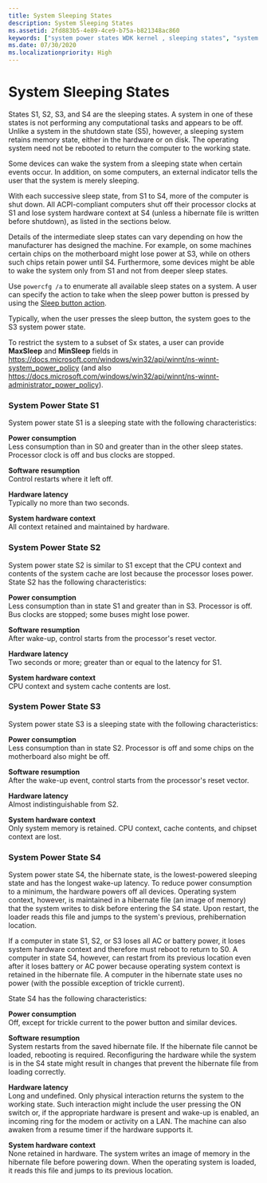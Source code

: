 ```yaml
---
title: System Sleeping States
description: System Sleeping States
ms.assetid: 2fd883b5-4e89-4ce9-b75a-b821348ac860
keywords: ["system power states WDK kernel , sleeping states", "system sleeping states WDK power management", "sleeping states WDK power management", "S1 WDK power management", "S2 WDK power management", "S3 WDK power management", "S4 WDK power management", "software resumption WDK power management", "resumption WDK power management", "hardware latency WDK power management", "system hardware context WDK power management", "hardware context WDK power management", "context WDK power management", "latency WDK power management"]
ms.date: 07/30/2020
ms.localizationpriority: High
---
```


# System Sleeping States





States S1, S2, S3, and S4 are the sleeping states. A system in one of these states is not performing any computational tasks and appears to be off. Unlike a system in the shutdown state (S5), however, a sleeping system retains memory state, either in the hardware or on disk. The operating system need not be rebooted to return the computer to the working state.

Some devices can wake the system from a sleeping state when certain events occur. In addition, on some computers, an external indicator tells the user that the system is merely sleeping.

With each successive sleep state, from S1 to S4, more of the computer is shut down. All ACPI-compliant computers shut off their processor clocks at S1 and lose system hardware context at S4 (unless a hibernate file is written before shutdown), as listed in the sections below.

Details of the intermediate sleep states can vary depending on how the manufacturer has designed the machine. For example, on some machines certain chips on the motherboard might lose power at S3, while on others such chips retain power until S4. Furthermore, some devices might be able to wake the system only from S1 and not from deeper sleep states.

Use `powercfg /a` to enumerate all available sleep states on a system. A user can specify the action to take when the sleep power button is pressed by using the [Sleep button action](/windows-hardware/customize/power-settings/power-button-and-lid-settings-sleep-button-action).

Typically, when the user presses the sleep button, the system goes to the S3 system power state.

To restrict the system to a subset of Sx states, a user can provide **MaxSleep** and **MinSleep** fields in https://docs.microsoft.com/windows/win32/api/winnt/ns-winnt-system_power_policy (and also https://docs.microsoft.com/windows/win32/api/winnt/ns-winnt-administrator_power_policy). 

### System Power State S1

System power state S1 is a sleeping state with the following characteristics:

<a href="" id="power-consumption"></a>**Power consumption**  
Less consumption than in S0 and greater than in the other sleep states. Processor clock is off and bus clocks are stopped.

<a href="" id="software-resumption"></a>**Software resumption**  
Control restarts where it left off.

<a href="" id="hardware-latency"></a>**Hardware latency**  
Typically no more than two seconds.

<a href="" id="system-hardware-context"></a>**System hardware context**  
All context retained and maintained by hardware.

### System Power State S2

System power state S2 is similar to S1 except that the CPU context and contents of the system cache are lost because the processor loses power. State S2 has the following characteristics:

<a href="" id="power-consumption"></a>**Power consumption**  
Less consumption than in state S1 and greater than in S3. Processor is off. Bus clocks are stopped; some buses might lose power.

<a href="" id="software-resumption"></a>**Software resumption**  
After wake-up, control starts from the processor's reset vector.

<a href="" id="hardware-latency"></a>**Hardware latency**  
Two seconds or more; greater than or equal to the latency for S1.

<a href="" id="system-hardware-context"></a>**System hardware context**  
CPU context and system cache contents are lost.

### System Power State S3

System power state S3 is a sleeping state with the following characteristics:

<a href="" id="power-consumption"></a>**Power consumption**  
Less consumption than in state S2. Processor is off and some chips on the motherboard also might be off.

<a href="" id="software-resumption"></a>**Software resumption**  
After the wake-up event, control starts from the processor's reset vector.

<a href="" id="hardware-latency"></a>**Hardware latency**  
Almost indistinguishable from S2.

<a href="" id="system-hardware-context"></a>**System hardware context**  
Only system memory is retained. CPU context, cache contents, and chipset context are lost.

### System Power State S4

System power state S4, the hibernate state, is the lowest-powered sleeping state and has the longest wake-up latency. To reduce power consumption to a minimum, the hardware powers off all devices. Operating system context, however, is maintained in a hibernate file (an image of memory) that the system writes to disk before entering the S4 state. Upon restart, the loader reads this file and jumps to the system's previous, prehibernation location.

If a computer in state S1, S2, or S3 loses all AC or battery power, it loses system hardware context and therefore must reboot to return to S0. A computer in state S4, however, can restart from its previous location even after it loses battery or AC power because operating system context is retained in the hibernate file. A computer in the hibernate state uses no power (with the possible exception of trickle current).

State S4 has the following characteristics:

<a href="" id="power-consumption"></a>**Power consumption**  
Off, except for trickle current to the power button and similar devices.

<a href="" id="software-resumption"></a>**Software resumption**  
System restarts from the saved hibernate file. If the hibernate file cannot be loaded, rebooting is required. Reconfiguring the hardware while the system is in the S4 state might result in changes that prevent the hibernate file from loading correctly.

<a href="" id="hardware-latency"></a>**Hardware latency**  
Long and undefined. Only physical interaction returns the system to the working state. Such interaction might include the user pressing the ON switch or, if the appropriate hardware is present and wake-up is enabled, an incoming ring for the modem or activity on a LAN. The machine can also awaken from a resume timer if the hardware supports it.

<a href="" id="system-hardware-context"></a>**System hardware context**  
None retained in hardware. The system writes an image of memory in the hibernate file before powering down. When the operating system is loaded, it reads this file and jumps to its previous location.

 

